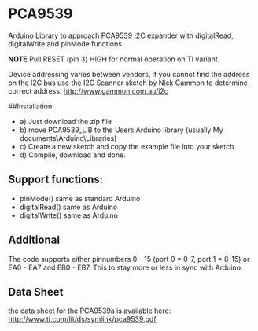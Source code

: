 # PCA9539
Arduino Library to approach PCA9539 I2C expander with digitalRead, digitalWrite and pinMode functions.

**NOTE**
Pull RESET (pin 3) HIGH for normal operation on TI variant.

Device addressing varies between vendors, if you cannot find the address on the I2C bus use
the I2C Scanner sketch by Nick Gammon to determine correct address.
http://www.gammon.com.au/i2c

##Installation:
* a) Just download the zip file
* b) move PCA9539_LIB to the Users Arduino library (usually My documents\Arduino\Libraries)
* c) Create a new sketch and copy the example file into your sketch 
* d) Compile, download and done.

## Support functions:

* pinMode() same as standard Arduino
* digitalRead() same as Arduino
* digitalWrite() same as Arduino
 
## Additional
The code supports either pinnumbers 0 - 15 (port 0 = 0-7, port 1 = 8-15) or EA0 - EA7 and EB0 - EB7. This to stay more or less in sync with Arduino.

## Data Sheet
the data sheet for the PCA9539a is available here: <a>http://www.ti.com/lit/ds/symlink/pca9539.pdf</a>